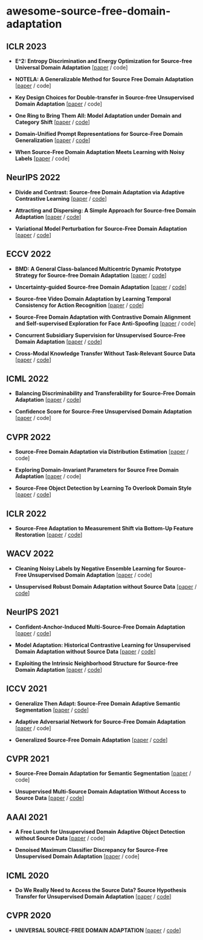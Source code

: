 # awesome-source-free-domain-adaptation

## ICLR 2023
 - **E^2: Entropy Discrimination and Energy Optimization for Source-free Universal Domain Adaptation**  [[paper](https://openreview.net/pdf?id=FMEXgK9-I8) / code]

 - **NOTELA: A Generalizable Method for Source Free Domain Adaptation**  [[paper](https://openreview.net/pdf?id=aOBs18ycBr) / code]

 - **Key Design Choices for Double-transfer in Source-free Unsupervised Domain Adaptation**  [[paper](https://openreview.net/pdf?id=-PL1Gk4jt7) / code]

 - **One Ring to Bring Them All: Model Adaptation under Domain and Category Shift**  [[paper](https://openreview.net/pdf?id=dOq0Jbg9hUt) / [code](https://github.com/Albert0147/OneRing_SF-UNDA)]

 - **Domain-Unified Prompt Representations for Source-Free Domain Generalization**  [[paper](https://openreview.net/pdf?id=M_c03_fU2cl) / [code](https://github.com/muse1998/source-free-domain-generalization)]

 - **When Source-Free Domain Adaptation Meets Learning with Noisy Labels**  [[paper](https://openreview.net/pdf?id=u2Pd6x794I) / code]



## NeurIPS 2022
 - **Divide and Contrast: Source-free Domain Adaptation via Adaptive Contrastive Learning**  [[paper](https://openreview.net/pdf?id=NjImFaBEHl) / [code](https://github.com/ZyeZhang/DaC)]
 
 - **Attracting and Dispersing: A Simple Approach for Source-free Domain Adaptation**  [[paper](https://arxiv.org/abs/2205.04183) / [code](https://github.com/Albert0147/AaD_SFDA)]
 
 - **Variational Model Perturbation for Source-Free Domain Adaptation**  [[paper](https://arxiv.org/abs/2210.10378) / [code](https://github.com/mmjing/variational_model_perturbation)]

## ECCV 2022
 - **BMD: A General Class-balanced Multicentric Dynamic Prototype Strategy for Source-free Domain Adaptation**  [[paper](https://arxiv.org/abs/2204.02811) / [code](https://github.com/ispc-lab/BMD)]

 - **Uncertainty-guided Source-free Domain Adaptation**  [[paper](https://arxiv.org/abs/2208.07591) / [code](https://github.com/roysubhankar/uncertainty-sfda)]

 - **Source-free Video Domain Adaptation by Learning Temporal Consistency for Action Recognition**  [[paper](https://arxiv.org/abs/2203.04559) / [code](https://github.com/xuyu0010/ATCoN)]

- **Source-Free Domain Adaptation with Contrastive Domain Alignment and Self-supervised Exploration for Face Anti-Spoofing** [[paper](https://www.ecva.net/papers/eccv_2022/papers_ECCV/html/362_ECCV_2022_paper.php) / code]

- **Concurrent Subsidiary Supervision for Unsupervised Source-Free Domain Adaptation**  [[paper](https://arxiv.org/abs/2207.13247) / [code](https://github.com/val-iisc/StickerDA)]

- **Cross-Modal Knowledge Transfer Without Task-Relevant Source Data**  [[paper](https://arxiv.org/abs/2209.04027) / [code](https://github.com/merlresearch/SOCKET)]

## ICML 2022
 - **Balancing Discriminability and Transferability for Source-Free Domain Adaptation**  [[paper](https://arxiv.org/abs/2206.08009) / [code](https://sites.google.com/view/mixup-sfda)]
 
 - **Confidence Score for Source-Free Unsupervised Domain Adaptation**  [[paper](https://arxiv.org/abs/2206.06640) / code]

## CVPR 2022
 - **Source-Free Domain Adaptation via Distribution Estimation**  [[paper](https://arxiv.org/abs/2204.11257) / code]
 
 - **Exploring Domain-Invariant Parameters for Source Free Domain Adaptation**  [[paper](https://openaccess.thecvf.com/content/CVPR2022/papers/Wang_Exploring_Domain-Invariant_Parameters_for_Source_Free_Domain_Adaptation_CVPR_2022_paper.pdf) / code]
 
 - **Source-Free Object Detection by Learning To Overlook Domain Style**  [[paper](https://openaccess.thecvf.com/content/CVPR2022/html/Li_Source-Free_Object_Detection_by_Learning_To_Overlook_Domain_Style_CVPR_2022_paper.html) / [code](https://github.com/Flashkong/Source-Free-Object-Detection-by-Learning-to-Overlook-Domain-Style)]

## ICLR 2022
  - **Source-Free Adaptation to Measurement Shift via Bottom-Up Feature Restoration**  [[paper](https://arxiv.org/abs/2107.05446) / [code](https://github.com/cianeastwood/bufr)]

## WACV 2022
 - **Cleaning Noisy Labels by Negative Ensemble Learning for Source-Free Unsupervised Domain Adaptation**  [[paper](https://openaccess.thecvf.com/content/WACV2022/papers/Ahmed_Cleaning_Noisy_Labels_by_Negative_Ensemble_Learning_for_Source-Free_Unsupervised_WACV_2022_paper.pdf) / code]
 
 - **Unsupervised Robust Domain Adaptation without Source Data**  [[paper](https://arxiv.org/abs/2103.14577) / [code](https://github.com/Albert0147/BAIT_SFUDA)]


## NeurIPS 2021
 - **Confident-Anchor-Induced Multi-Source-Free Domain Adaptation**  [[paper](https://proceedings.neurips.cc/paper/2021/file/168908dd3227b8358eababa07fcaf091-Paper.pdf) / [code](https://github.com/Learning-group123/CAiDA)]
 
  - **Model Adaptation: Historical Contrastive Learning for Unsupervised Domain Adaptation without Source Data**  [[paper](https://arxiv.org/abs/2110.03374) / [code](https://github.com/jxhuang0508/HCL)]
  
  - **Exploiting the Intrinsic Neighborhood Structure for Source-free Domain Adaptation**  [[paper](https://arxiv.org/abs/2110.04202) / [code](https://github.com/Albert0147/NRC_SFDA)]
  
## ICCV 2021
  - **Generalize Then Adapt: Source-Free Domain Adaptive Semantic Segmentation**  [[paper](https://arxiv.org/abs/2108.11249) / [code](https://sites.google.com/view/sfdaseg)]
  
  - **Adaptive Adversarial Network for Source-Free Domain Adaptation**  [[paper](https://openaccess.thecvf.com/content/ICCV2021/papers/Xia_Adaptive_Adversarial_Network_for_Source-Free_Domain_Adaptation_ICCV_2021_paper.pdf) / code]
  
  - **Generalized Source-Free Domain Adaptation**  [[paper](https://arxiv.org/abs/2108.01614) / [code](https://github.com/Albert0147/G-SFDA)]

## CVPR 2021
 - **Source-Free Domain Adaptation for Semantic Segmentation**  [[paper](https://arxiv.org/abs/2103.16372) / code]
 
 - **Unsupervised Multi-Source Domain Adaptation Without Access to Source Data**  [[paper](https://arxiv.org/abs/2104.01845) / [code](https://github.com/driptaRC/DECISION)]
 
## AAAI 2021
 - **A Free Lunch for Unsupervised Domain Adaptive Object Detection without Source Data**  [[paper](https://arxiv.org/abs/2012.05400) / code]
 
 - **Denoised Maximum Classifier Discrepancy for Source-Free Unsupervised Domain Adaptation**  [[paper](https://ojs.aaai.org/index.php/AAAI/article/view/19925) / code]
  
## ICML 2020
 - **Do We Really Need to Access the Source Data? Source Hypothesis Transfer for Unsupervised Domain Adaptation**  [[paper](http://proceedings.mlr.press/v119/liang20a.html) / [code](https://github.com/tim-learn/SHOT)]

## CVPR 2020
 - **UNIVERSAL SOURCE-FREE DOMAIN ADAPTATION**  [[paper](https://openaccess.thecvf.com/content_CVPR_2020/papers/Kundu_Universal_Source-Free_Domain_Adaptation_CVPR_2020_paper.pdf) / [code](https://sites.google.com/view/usfda-cvpr2020)]
